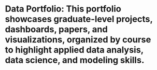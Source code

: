 # Data Portfolio: This portfolio showcases graduate-level projects, dashboards, papers, and visualizations, organized by course to highlight applied data analysis, data science, and modeling skills.
